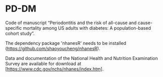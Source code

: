 # PD-DM
Code of manuscript “Periodontitis and the risk of all-cause and cause-specific mortality among US adults with diabetes: A population-based cohort study”.

The dependency package 'nhanesR' needs to be installed (https://github.com/shaoyoucheng/nhanesR).

Data and documentation of the National Health and Nutrition Examination Survey are available for download at [https://www.cdc.gov/nchs/nhanes/index.htm].
